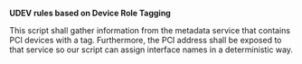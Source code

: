 __UDEV rules based on Device Role Tagging__

This script shall gather information from the metadata service that contains
PCI devices with a tag. Furthermore, the PCI address shall be exposed to that
service so our script can assign interface names in a deterministic way.


 
